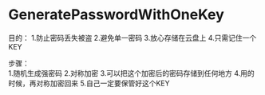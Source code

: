 # GeneratePasswordWithOneKey
目的：
    1.防止密码丢失被盗
    2.避免单一密码
    3.放心存储在云盘上
    4.只需记住一个KEY

步骤：  
    1.随机生成强密码
    2.对称加密
    3.可以把这个加密后的密码存储到任何地方
    4.用的时候，再对称加密回来
    5.自己一定要保管好这个KEY
